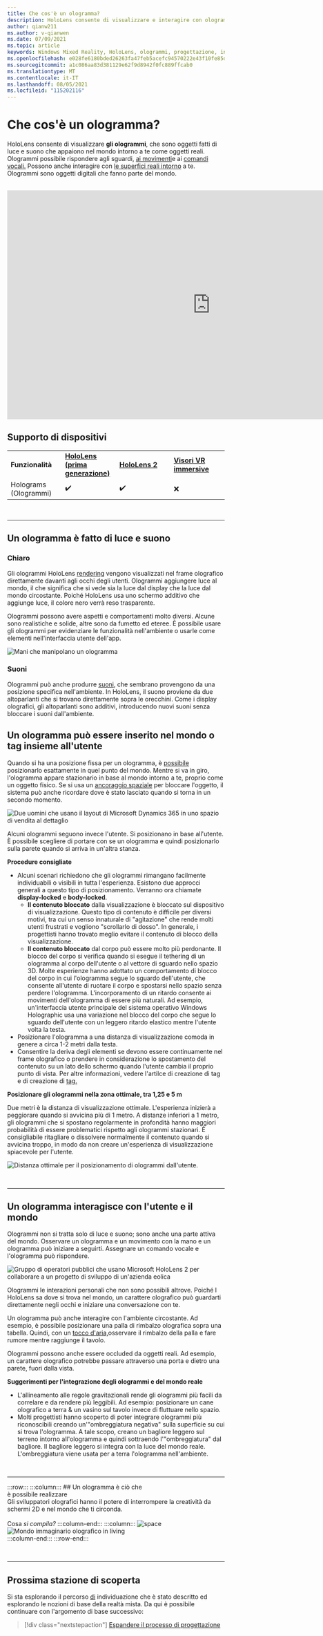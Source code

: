 ```yaml
---
title: Che cos'è un ologramma?
description: HoloLens consente di visualizzare e interagire con ologrammi tridimensionali, oggetti fatti di luce e suono che appaiono nel mondo intorno a te.
author: qianw211
ms.author: v-qianwen
ms.date: 07/09/2021
ms.topic: article
keywords: Windows Mixed Reality, HoloLens, ologrammi, progettazione, interazione, visore di realtà mista, visore windows mixed reality, che cos'è la realtà aumentata
ms.openlocfilehash: e028fe6180bded26263fa47feb5acefc94570222e43f10fe85db5adf90307844
ms.sourcegitcommit: a1c086aa83d381129e62f9d8942f0fc889ffcab0
ms.translationtype: MT
ms.contentlocale: it-IT
ms.lasthandoff: 08/05/2021
ms.locfileid: "115202116"
---
```

# <a name="what-is-a-hologram"></a>Che cos'è un ologramma?

HoloLens consente di visualizzare **gli ologrammi**, che sono oggetti fatti di luce e suono che appaiono nel mondo intorno a te come oggetti reali. Ologrammi possibile rispondere agli [](../design/gaze-and-commit.md)sguardi, [ai movimenti](../design/gaze-and-commit.md#composite-gestures)e ai [comandi vocali.](../design/voice-input.md) Possono anche interagire con [le superfici reali intorno](../design/spatial-mapping.md) a te. Ologrammi sono oggetti digitali che fanno parte del mondo.

<br>

<iframe width="940" height="530" src="https://www.youtube.com/embed/MVXH5V8MVQo" frameborder="0" allow="accelerometer; autoplay; encrypted-media; gyroscope; picture-in-picture" allowfullscreen></iframe>

<br>

## <a name="device-support"></a>Supporto di dispositivi

<table>
    <colgroup>
    <col width="25%" />
    <col width="25%" />
    <col width="25%" />
    <col width="25%" />
    </colgroup>
    <tr>
        <td><strong>Funzionalità</strong></td>
        <td><a href="/hololens/hololens1-hardware"><strong>HoloLens (prima generazione)</strong></a></td>
        <td><a href="/hololens/hololens2-hardware"><strong>HoloLens 2</strong></td>
        <td><a href="../discover/immersive-headset-hardware-details.md"><strong>Visori VR immersive</strong></a></td>
    </tr>
     <tr>
        <td>Holograms (Ologrammi)</td>
        <td>✔️</td>
        <td>✔️</td>
        <td>❌</td>
    </tr>
</table>

<br>

---

## <a name="a-hologram-is-made-of-light-and-sound"></a>Un ologramma è fatto di luce e suono

### <a name="light"></a>Chiaro

Gli ologrammi HoloLens [rendering](../develop/platform-capabilities-and-apis/rendering.md) vengono visualizzati nel frame olografico direttamente davanti agli occhi degli utenti. Ologrammi aggiungere luce al mondo, il che significa che si vede sia la luce dal display che la luce dal mondo circostante. Poiché HoloLens usa uno schermo additivo che aggiunge luce, il colore nero verrà reso trasparente. 

Ologrammi possono avere aspetti e comportamenti molto diversi. Alcune sono realistiche e solide, altre sono da fumetto ed eteree. È possibile usare gli ologrammi per evidenziare le funzionalità nell'ambiente o usarle come elementi nell'interfaccia utente dell'app.

![Mani che manipolano un ologramma](images/hologram-hands-940px.jpg)

### <a name="sound"></a>Suoni

Ologrammi può anche produrre [suoni](../design/spatial-sound.md), che sembrano provengono da una posizione specifica nell'ambiente. In HoloLens, il suono proviene da due altoparlanti che si trovano direttamente sopra le orecchini. Come i display olografici, gli altoparlanti sono additivi, introducendo nuovi suoni senza bloccare i suoni dall'ambiente.

## <a name="a-hologram-can-be-placed-in-the-world-or-tag-along-with-you"></a>Un ologramma può essere inserito nel mondo o tag insieme all'utente

Quando si ha una posizione fissa per un ologramma, è [possibile](../design/coordinate-systems.md) posizionarlo esattamente in quel punto del mondo. Mentre si va in giro, l'ologramma appare stazionario in base al mondo intorno a te, proprio come un oggetto fisico. Se si usa un [ancoraggio spaziale](../design/coordinate-systems.md#spatial-anchors) per bloccare l'oggetto, il sistema può anche ricordare dove è stato lasciato quando si torna in un secondo momento.

![Due uomini che usano il layout di Microsoft Dynamics 365 in uno spazio di vendita al dettaglio](images/HLS19_retailLayoutHologram_001-940px.jpg)

Alcuni ologrammi seguono invece l'utente. Si posizionano in base all'utente. È possibile scegliere di portare con se un ologramma e quindi posizionarlo sulla parete quando si arriva in un'altra stanza.

**Procedure consigliate**

* Alcuni scenari richiedono che gli ologrammi rimangano facilmente individuabili o visibili in tutta l'esperienza. Esistono due approcci generali a questo tipo di posizionamento. Verranno ora chiamate **display-locked** e **body-locked**.
   * **Il contenuto bloccato** dalla visualizzazione è bloccato sul dispositivo di visualizzazione. Questo tipo di contenuto è difficile per diversi motivi, tra cui un senso innaturale di "agitazione" che rende molti utenti frustrati e vogliono "scrollarlo di dosso". In generale, i progettisti hanno trovato meglio evitare il contenuto di blocco della visualizzazione.
   * **Il contenuto bloccato** dal corpo può essere molto più perdonante. Il blocco del corpo si verifica quando si esegue il tethering di un ologramma al corpo dell'utente o al vettore di sguardo nello spazio 3D. Molte esperienze hanno adottato un comportamento di blocco del corpo in cui l'ologramma segue lo sguardo dell'utente, che consente all'utente di ruotare il corpo e spostarsi nello spazio senza perdere l'ologramma. L'incorporamento di un ritardo consente ai movimenti dell'ologramma di essere più naturali. Ad esempio, un'interfaccia utente principale del sistema operativo Windows Holographic usa una variazione nel blocco del corpo che segue lo sguardo dell'utente con un leggero ritardo elastico mentre l'utente volta la testa.
* Posizionare l'ologramma a una distanza di visualizzazione comoda in genere a circa 1-2 metri dalla testa.
* Consentire la deriva degli elementi se devono essere continuamente nel frame olografico o prendere in considerazione lo spostamento del contenuto su un lato dello schermo quando l'utente cambia il proprio punto di vista. Per altre informazioni, vedere l'artilce di creazione di tag e di creazione di [tag.](../design/billboarding-and-tag-along.md)

**Posizionare gli ologrammi nella zona ottimale, tra 1,25 e 5 m**

Due metri è la distanza di visualizzazione ottimale. L'esperienza inizierà a peggiorare quando si avvicina più di 1 metro. A distanze inferiori a 1 metro, gli ologrammi che si spostano regolarmente in profondità hanno maggiori probabilità di essere problematici rispetto agli ologrammi stazionari. È consigliabile ritagliare o dissolvere normalmente il contenuto quando si avvicina troppo, in modo da non creare un'esperienza di visualizzazione spiacevole per l'utente.

![Distanza ottimale per il posizionamento di ologrammi dall'utente.](images/distanceguiderendering-950px.png)

<br>

---

## <a name="a-hologram-interacts-with-you-and-your-world"></a>Un ologramma interagisce con l'utente e il mondo

Ologrammi non si tratta solo di luce e suono; sono anche una parte attiva del mondo. Osservare un ologramma e un movimento con la mano e un ologramma può iniziare a seguirti. Assegnare un comando vocale e l'ologramma può rispondere.

![Gruppo di operatori pubblici che usano Microsoft HoloLens 2 per collaborare a un progetto di sviluppo di un'azienda eolica](images/HLS19_governmentUtilitiesHologram_001-940px.jpg)

Ologrammi le interazioni personali che non sono possibili altrove. Poiché l HoloLens sa dove si trova nel mondo, un carattere olografico può guardarti direttamente negli occhi e iniziare una conversazione con te.

Un ologramma può anche interagire con l'ambiente circostante. Ad esempio, è possibile posizionare una palla di rimbalzo olografica sopra una tabella. Quindi, con un [tocco d'aria,](../design/gaze-and-commit.md#composite-gestures)osservare il rimbalzo della palla e fare rumore mentre raggiunge il tavolo.

Ologrammi possono anche essere occluded da oggetti reali. Ad esempio, un carattere olografico potrebbe passare attraverso una porta e dietro una parete, fuori dalla vista.

**Suggerimenti per l'integrazione degli ologrammi e del mondo reale**

* L'allineamento alle regole gravitazionali rende gli ologrammi più facili da correlare e da rendere più leggibili. Ad esempio: posizionare un cane olografico a terra & un vasino sul tavolo invece di fluttuare nello spazio.
* Molti progettisti hanno scoperto di poter integrare ologrammi più riconoscibili creando un'"ombreggiatura negativa" sulla superficie su cui si trova l'ologramma. A tale scopo, creano un bagliore leggero sul terreno intorno all'ologramma e quindi sottraendo l'"ombreggiatura" dal bagliore. Il bagliore leggero si integra con la luce del mondo reale. L'ombreggiatura viene usata per a terra l'ologramma nell'ambiente.

<br>

---

:::row:::
    :::column:::
        ## <a name="a-hologram-is-what-bryou-can-dream-upbr"></a>Un ologramma è ciò che <br>è possibile realizzare<br>
        Gli sviluppatori olografici hanno il potere di interrompere la creatività da schermi 2D e nel mondo che ti circonda.<br><br>
        Cosa *si compila?*
    :::column-end:::
        :::column:::
        ![space](images/spacer-20x582.png)<br>
       ![Mondo immaginario olografico in living](images/designoverview.jpg)<br>
    :::column-end:::
:::row-end:::

<br>

---

## <a name="next-discovery-checkpoint"></a>Prossima stazione di scoperta

Si sta esplorando il percorso [di](get-started-with-mr.md) individuazione che è stato descritto ed esplorando le nozioni di base della realtà mista. Da qui è possibile continuare con l'argomento di base successivo: 

> [!div class="nextstepaction"]
> [Espandere il processo di progettazione](case-study-expanding-the-design-process-for-mixed-reality.md)
